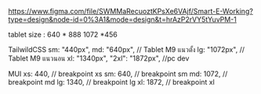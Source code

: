 https://www.figma.com/file/SWMMaRecuoztKPsXe6VAjf/Smart-E-Working?type=design&node-id=0%3A1&mode=design&t=hrAzP2rVY5tYuvPM-1

tablet
size :
640 * 888
1072 *456

TailwildCSS
sm: "440px",
md: "640px", // Tablet M9 แนวตั้ง
lg: "1072px", // Tablet M9 แนวนอน
xl: "1340px",
"2xl": "1872px", //pc dev

MUI
xs: 440, // breakpoint xs
sm: 640, // breakpoint sm
md: 1072, // breakpoint md
lg: 1340, // breakpoint lg
xl: 1872, // breakpoint xl
